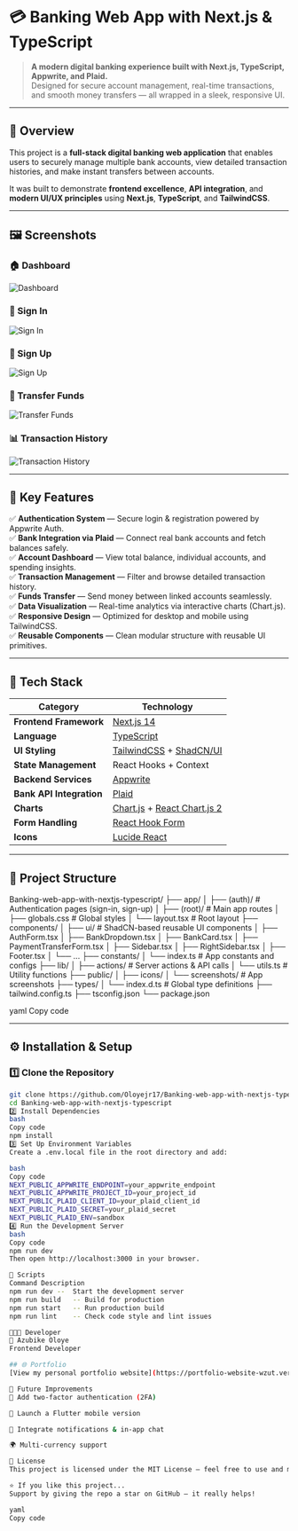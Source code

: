 # 💳 Banking Web App with Next.js & TypeScript

> **A modern digital banking experience built with Next.js, TypeScript, Appwrite, and Plaid.**  
> Designed for secure account management, real-time transactions, and smooth money transfers — all wrapped in a sleek, responsive UI.

---

## 🚀 Overview

This project is a **full-stack digital banking web application** that enables users to securely manage multiple bank accounts, view detailed transaction histories, and make instant transfers between accounts.

It was built to demonstrate **frontend excellence**, **API integration**, and **modern UI/UX principles** using **Next.js**, **TypeScript**, and **TailwindCSS**.

---

## 🖼️ Screenshots

### 🏠 Dashboard  
![Dashboard](./public/screenshots/dashboard.png)

### 🔐 Sign In  
![Sign In](./public/screenshots/login.png)

### 📝 Sign Up  
![Sign Up](./public/screenshots/sign_up.png)

### 💸 Transfer Funds  
![Transfer Funds](./public/screenshots/transfer.png)

### 📊 Transaction History  
![Transaction History](./public/screenshots/transactions.png)

---

## 🧩 Key Features

✅ **Authentication System** — Secure login & registration powered by Appwrite Auth.  
✅ **Bank Integration via Plaid** — Connect real bank accounts and fetch balances safely.  
✅ **Account Dashboard** — View total balance, individual accounts, and spending insights.  
✅ **Transaction Management** — Filter and browse detailed transaction history.  
✅ **Funds Transfer** — Send money between linked accounts seamlessly.  
✅ **Data Visualization** — Real-time analytics via interactive charts (Chart.js).  
✅ **Responsive Design** — Optimized for desktop and mobile using TailwindCSS.  
✅ **Reusable Components** — Clean modular structure with reusable UI primitives.

---

## 🧠 Tech Stack

| Category | Technology |
|-----------|-------------|
| **Frontend Framework** | [Next.js 14](https://nextjs.org/) |
| **Language** | [TypeScript](https://www.typescriptlang.org/) |
| **UI Styling** | [TailwindCSS](https://tailwindcss.com/) + [ShadCN/UI](https://ui.shadcn.com/) |
| **State Management** | React Hooks + Context |
| **Backend Services** | [Appwrite](https://appwrite.io/) |
| **Bank API Integration** | [Plaid](https://plaid.com/) |
| **Charts** | [Chart.js](https://www.chartjs.org/) + [React Chart.js 2](https://react-chartjs-2.js.org/) |
| **Form Handling** | [React Hook Form](https://react-hook-form.com/) |
| **Icons** | [Lucide React](https://lucide.dev/) |

---

## 📁 Project Structure

Banking-web-app-with-nextjs-typescript/
├── app/
│ ├── (auth)/ # Authentication pages (sign-in, sign-up)
│ ├── (root)/ # Main app routes
│ ├── globals.css # Global styles
│ └── layout.tsx # Root layout
├── components/
│ ├── ui/ # ShadCN-based reusable UI components
│ ├── AuthForm.tsx
│ ├── BankDropdown.tsx
│ ├── BankCard.tsx
│ ├── PaymentTransferForm.tsx
│ ├── Sidebar.tsx
│ ├── RightSidebar.tsx
│ ├── Footer.tsx
│ └── ...
├── constants/
│ └── index.ts # App constants and configs
├── lib/
│ ├── actions/ # Server actions & API calls
│ └── utils.ts # Utility functions
├── public/
│ ├── icons/
│ └── screenshots/ # App screenshots
├── types/
│ └── index.d.ts # Global type definitions
├── tailwind.config.ts
├── tsconfig.json
└── package.json

yaml
Copy code

---

## ⚙️ Installation & Setup

### 1️⃣ Clone the Repository
```bash
git clone https://github.com/Oloyejr17/Banking-web-app-with-nextjs-typescript.git
cd Banking-web-app-with-nextjs-typescript
2️⃣ Install Dependencies
bash
Copy code
npm install
3️⃣ Set Up Environment Variables
Create a .env.local file in the root directory and add:

bash
Copy code
NEXT_PUBLIC_APPWRITE_ENDPOINT=your_appwrite_endpoint
NEXT_PUBLIC_APPWRITE_PROJECT_ID=your_project_id
NEXT_PUBLIC_PLAID_CLIENT_ID=your_plaid_client_id
NEXT_PUBLIC_PLAID_SECRET=your_plaid_secret
NEXT_PUBLIC_PLAID_ENV=sandbox
4️⃣ Run the Development Server
bash
Copy code
npm run dev
Then open http://localhost:3000 in your browser.

🧰 Scripts
Command	Description
npm run dev --	Start the development server
npm run build	-- Build for production
npm run start	-- Run production build
npm run lint	-- Check code style and lint issues

🧑🏽‍💻 Developer
👤 Azubike Oloye
Frontend Developer

## 🌐 Portfolio
[View my personal portfolio website](https://portfolio-website-wzut.vercel.app/)

🏁 Future Improvements
🔐 Add two-factor authentication (2FA)

📱 Launch a Flutter mobile version

💬 Integrate notifications & in-app chat

🌍 Multi-currency support

🪪 License
This project is licensed under the MIT License — feel free to use and modify for your own learning or portfolio projects.

⭐ If you like this project...
Support by giving the repo a star on GitHub — it really helps!

yaml
Copy code

